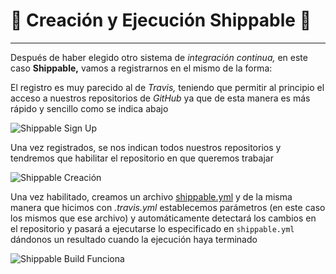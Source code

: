 


# :scroll: Creación y Ejecución Shippable :scroll:

---

Después de haber elegido otro sistema de *integración continua,* en este caso **Shippable,** vamos a registrarnos en el mismo de la forma:

El registro es muy parecido al de *Travis,* teniendo que permitir al principio el acceso a nuestros repositorios de *GitHub* ya que de esta manera es más rápido y sencillo como se indica abajo

![Shippable Sign Up](https://github.com/LCinder/Order-n-Go/blob/master/docs/img/shippableSignUp.PNG)

Una vez registrados, se nos indican todos nuestros repositorios y tendremos que habilitar el repositorio en que queremos trabajar

![Shippable Creación](https://github.com/LCinder/Order-n-Go/blob/master/docs/img/shippableCreacion.PNG)

Una vez habilitado, creamos un archivo [shippable.yml](https://github.com/LCinder/Order-n-Go/blob/master/shippable.yml) y de la misma manera que hicimos con *.travis.yml* establecemos parámetros (en este caso los mismos que ese archivo) y automáticamente detectará los cambios en el repositorio y pasará a ejecutarse lo especificado en `shippable.yml` dándonos un resultado cuando la ejecución haya terminado

![Shippable Build Funciona](https://github.com/LCinder/Order-n-Go/blob/master/docs/img/shippableBuildFunciona.PNG)

